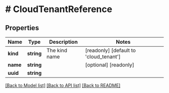 # # CloudTenantReference

## Properties

Name | Type | Description | Notes
------------ | ------------- | ------------- | -------------
**kind** | **string** | The kind name | [readonly] [default to 'cloud_tenant']
**name** | **string** |  | [optional] [readonly]
**uuid** | **string** |  |

[[Back to Model list]](../../README.md#models) [[Back to API list]](../../README.md#endpoints) [[Back to README]](../../README.md)
